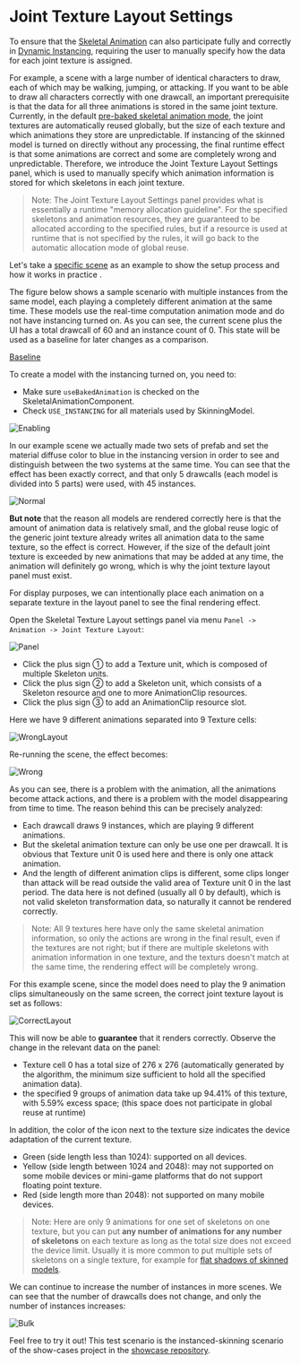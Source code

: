 # Joint Texture Layout Settings

To ensure that the [Skeletal Animation](../../engine/animation/skeletal-animation.md#About-Dynamic-Instancing) can also participate fully and correctly in [Dynamic Instancing](../../engine/renderable/model-component.md#Instancing-Batching), requiring the user to manually specify how the data for each joint texture is assigned.

For example, a scene with a large number of identical characters to draw, each of which may be walking, jumping, or attacking. If you want to be able to draw all characters correctly with one drawcall, an important prerequisite is that the data for all three animations is stored in the same joint texture. Currently, in the default [pre-baked skeletal animation mode](../../engine/animation/skeletal-animation.md#pre-baked-skeletal-animation-system), the joint textures are automatically reused globally, but the size of each texture and which animations they store are unpredictable. If instancing of the skinned model is turned on directly without any processing, the final runtime effect is that some animations are correct and some are completely wrong and unpredictable. Therefore, we introduce the Joint Texture Layout Settings panel, which is used to manually specify which animation information is stored for which skeletons in each joint texture.

> Note: The Joint Texture Layout Settings panel provides what is essentially a runtime "memory allocation guideline". For the specified skeletons and animation resources, they are guaranteed to be allocated according to the specified rules, but if a resource is used at runtime that is not specified by the rules, it will go back to the automatic allocation mode of global reuse.

Let's take a [specific scene](https://github.com/cocos-creator/example-3d/blob/master/demo02/assets/scenes/instanced-skinning.scene) as an example to show the setup process and how it works in practice .

The figure below shows a sample scenario with multiple instances from the same model, each playing a completely different animation at the same time. These models use the real-time computation animation mode and do not have instancing turned on. As you can see, the current scene plus the UI has a total drawcall of 60 and an instance count of 0. This state will be used as a baseline for later changes as a comparison.

[Baseline](./index/instancing_baseline.gif)

To create a model with the instancing turned on, you need to:
* Make sure `useBakedAnimation` is checked on the SkeletalAnimationComponent.
* Check `USE_INSTANCING` for all materials used by SkinningModel.

![Enabling](./index/enabling_instancing.png)

In our example scene we actually made two sets of prefab and set the material diffuse color to blue in the instancing version in order to see and distinguish between the two systems at the same time. You can see that the effect has been exactly correct, and that only 5 drawcalls (each model is divided into 5 parts) were used, with 45 instances.

![Normal](./index/instancing_normal.gif)

**But note** that the reason all models are rendered correctly here is that the amount of animation data is relatively small, and the global reuse logic of the generic joint texture already writes all animation data to the same texture, so the effect is correct. However, if the size of the default joint texture is exceeded by new animations that may be added at any time, the animation will definitely go wrong, which is why the joint texture layout panel must exist.

For display purposes, we can intentionally place each animation on a separate texture in the layout panel to see the final rendering effect.

Open the Skeletal Texture Layout settings panel via menu `Panel -> Animation -> Joint Texture Layout`:

![Panel](./index/joint_texture_layout_new.png)

* Click the plus sign ① to add a Texture unit, which is composed of multiple Skeleton units.
* Click the plus sign ② to add a Skeleton unit, which consists of a Skeleton resource and one to more AnimationClip resources.
* Click the plus sign ③ to add an AnimationClip resource slot.

Here we have 9 different animations separated into 9 Texture cells:

![WrongLayout](./index/joint_texture_layout_wrong.png)

Re-running the scene, the effect becomes:

![Wrong](./index/instancing_wrong.gif)

As you can see, there is a problem with the animation, all the animations become attack actions, and there is a problem with the model disappearing from time to time. The reason behind this can be precisely analyzed:
* Each drawcall draws 9 instances, which are playing 9 different animations.
* But the skeletal animation texture can only be use one per drawcall. It is obvious that Texture unit 0 is used here and there is only one attack animation.
* And the length of different animation clips is different, some clips longer than attack will be read outside the valid area of Texture unit 0 in the last period. The data here is not defined (usually all 0 by default), which is not valid skeleton transformation data, so naturally it cannot be rendered correctly.

> Note: All 9 textures here have only the same skeletal animation information, so only the actions are wrong in the final result, even if the textures are not right; but if there are multiple skeletons with animation information in one texture, and the texturs doesn't match at the same time, the rendering effect will be completely wrong.

For this example scene, since the model does need to play the 9 animation clips simultaneously on the same screen, the correct joint texture layout is set as follows:

![CorrectLayout](./index/joint_texture_layout_correct.png)

This will now be able to **guarantee** that it renders correctly. Observe the change in the relevant data on the panel:
* Texture cell 0 has a total size of 276 x 276 (automatically generated by the algorithm, the minimum size sufficient to hold all the specified animation data).
* the specified 9 groups of animation data take up 94.41% of this texture, with 5.59% excess space; (this space does not participate in global reuse at runtime)

In addition, the color of the icon next to the texture size indicates the device adaptation of the current texture.
* Green (side length less than 1024): supported on all devices.
* Yellow (side length between 1024 and 2048): may not supported on some mobile devices or mini-game platforms that do not support floating point texture.
* Red (side length more than 2048): not supported on many mobile devices.

> Note: Here are only 9 animations for one set of skeletons on one texture, but you can put **any number of animations for any number of skeletons** on each texture as long as the total size does not exceed the device limit. Usually it is more common to put multiple sets of skeletons on a single texture, for example for [flat shadows of skinned models](../../engine/animation/skeletal-animation.md#About-Dynamic-Instancing).

We can continue to increase the number of instances in more scenes. We can see that the number of drawcalls does not change, and only the number of instances increases:

![Bulk](./index/instancing_bulk.gif)

Feel free to try it out! This test scenario is the instanced-skinning scenario of the show-cases project in the [showcase repository](https://github.com/cocos-creator/example-3d).
